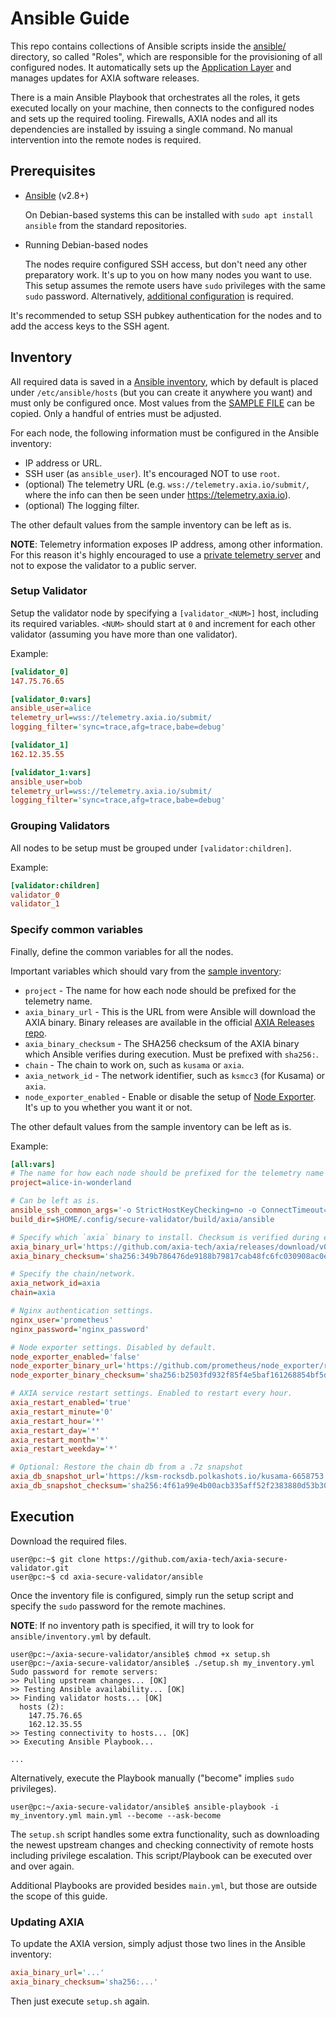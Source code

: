 # Ansible Guide

This repo contains collections of Ansible scripts inside the [ansible/](ansible)
directory, so called "Roles", which are responsible for the provisioning of
all configured nodes. It automatically sets up the [Application
Layer](README.md/#application-layer) and manages updates for AXIA
software releases.

There is a main Ansible Playbook that orchestrates all the roles, it gets
executed locally on your machine, then connects to the configured nodes and sets
up the required tooling. Firewalls, AXIA nodes and all its dependencies are
installed by issuing a single command. No manual intervention into the remote
nodes is required.

## Prerequisites

* [Ansible](https://docs.ansible.com/ansible/latest/installation_guide/intro_installation.html)
  (v2.8+)

  On Debian-based systems this can be installed with `sudo apt install ansible`
  from the standard repositories.

* Running Debian-based nodes

  The nodes require configured SSH access, but don't need any other preparatory
  work. It's up to you on how many nodes you want to use. This setup assumes the
  remote users have `sudo` privileges with the same `sudo` password.
  Alternatively, [additional
  configuration](https://docs.ansible.com/ansible/latest/user_guide/become.html)
  is required.

It's recommended to setup SSH pubkey authentication for the nodes and to add the
access keys to the SSH agent.

## Inventory

All required data is saved in a [Ansible
inventory](https://docs.ansible.com/ansible/latest/user_guide/intro_inventory.html),
which by default is placed under `/etc/ansible/hosts` (but you can create it
anywhere you want) and must only be configured once. Most values from the
[SAMPLE FILE](ansible/inventory.sample) can be copied. Only a handful of entries
must be adjusted.

For each node, the following information must be configured in the Ansible
inventory:

* IP address or URL.
* SSH user (as `ansible_user`). It's encouraged NOT to use `root`.
* (optional) The telemetry URL (e.g. `wss://telemetry.axia.io/submit/`,
  where the info can then be seen under https://telemetry.axia.io).
* (optional) The logging filter.

The other default values from the sample inventory can be left as is.

**NOTE**: Telemetry information exposes IP address, among other information. For
this reason it's highly encouraged to use a [private telemetry
server](https://github.com/paritytech/substrate-telemetry) and not to expose the
validator to a public server.

### Setup Validator

Setup the validator node by specifying a `[validator_<NUM>]` host, including its
required variables. `<NUM>` should start at `0` and increment for each other
validator (assuming you have more than one validator).

Example:

```ini
[validator_0]
147.75.76.65

[validator_0:vars]
ansible_user=alice
telemetry_url=wss://telemetry.axia.io/submit/
logging_filter='sync=trace,afg=trace,babe=debug'

[validator_1]
162.12.35.55

[validator_1:vars]
ansible_user=bob
telemetry_url=wss://telemetry.axia.io/submit/
logging_filter='sync=trace,afg=trace,babe=debug'
```

### Grouping Validators

All nodes to be setup must be grouped under `[validator:children]`.

Example:

```ini
[validator:children]
validator_0
validator_1
```

### Specify common variables

Finally, define the common variables for all the nodes.

Important variables which should vary from the [sample inventory](ansible/inventory.sample):

* `project` - The name for how each node should be prefixed for the telemetry
  name.
* `axia_binary_url` - This is the URL from were Ansible will
  download the AXIA binary. Binary releases are available in the official
  [AXIA Releases repo](https://github.com/axia-tech/axia/releases).
* `axia_binary_checksum` - The SHA256 checksum of the AXIA binary which
  Ansible verifies during execution. Must be prefixed with `sha256:`.
* `chain` - The chain to work on, such as `kusama` or `axia`.
* `axia_network_id` - The network identifier, such as `ksmcc3` (for Kusama)
  or `axia`.
* `node_exporter_enabled` - Enable or disable the setup of [Node
  Exporter](https://github.com/prometheus/node_exporter). It's up to you whether
  you want it or not.

The other default values from the sample inventory can be left as is.

Example:

```ini
[all:vars]
# The name for how each node should be prefixed for the telemetry name
project=alice-in-wonderland

# Can be left as is.
ansible_ssh_common_args='-o StrictHostKeyChecking=no -o ConnectTimeout=15'
build_dir=$HOME/.config/secure-validator/build/axia/ansible

# Specify which `axia` binary to install. Checksum is verified during execution.
axia_binary_url='https://github.com/axia-tech/axia/releases/download/v0.1.0/axia'
axia_binary_checksum='sha256:349b786476de9188b79817cab48fc6fc030908ac0e8e2a46a1600625b1990758'

# Specify the chain/network.
axia_network_id=axia
chain=axia

# Nginx authentication settings.
nginx_user='prometheus'
nginx_password='nginx_password'

# Node exporter settings. Disabled by default.
node_exporter_enabled='false'
node_exporter_binary_url='https://github.com/prometheus/node_exporter/releases/download/v0.18.1/node_exporter-0.18.1.linux-amd64.tar.gz'
node_exporter_binary_checksum='sha256:b2503fd932f85f4e5baf161268854bf5d22001869b84f00fd2d1f57b51b72424'

# AXIA service restart settings. Enabled to restart every hour.
axia_restart_enabled='true'
axia_restart_minute='0'
axia_restart_hour='*'
axia_restart_day='*'
axia_restart_month='*'
axia_restart_weekday='*'

# Optional: Restore the chain db from a .7z snapshot
axia_db_snapshot_url='https://ksm-rocksdb.polkashots.io/kusama-6658753.RocksDb.7z'
axia_db_snapshot_checksum='sha256:4f61a99e4b00acb335aff52f2383880d53b30617c0ae67ac47c611e7bf6971ff'
```

## Execution

Download the required files.

```console
user@pc:~$ git clone https://github.com/axia-tech/axia-secure-validator.git
user@pc:~$ cd axia-secure-validator/ansible
```

Once the inventory file is configured, simply run the setup script and specify
the `sudo` password for the remote machines.

**NOTE**: If no inventory path is specified, it will try to look for
`ansible/inventory.yml` by default.

```console
user@pc:~/axia-secure-validator/ansible$ chmod +x setup.sh
user@pc:~/axia-secure-validator/ansible$ ./setup.sh my_inventory.yml
Sudo password for remote servers:
>> Pulling upstream changes... [OK]
>> Testing Ansible availability... [OK]
>> Finding validator hosts... [OK]
  hosts (2):
    147.75.76.65
    162.12.35.55
>> Testing connectivity to hosts... [OK]
>> Executing Ansible Playbook...

...
```

Alternatively, execute the Playbook manually ("become" implies `sudo`
privileges).

```console
user@pc:~/axia-secure-validator/ansible$ ansible-playbook -i my_inventory.yml main.yml --become --ask-become
```

The `setup.sh` script handles some extra functionality, such as downloading the
newest upstream changes and checking connectivity of remote hosts including
privilege escalation. This script/Playbook can be executed over and over again.

Additional Playbooks are provided besides `main.yml`, but those are outside the
scope of this guide.

### Updating AXIA

To update the AXIA version, simply adjust those two lines in the Ansible
inventory:

```ini
axia_binary_url='...'
axia_binary_checksum='sha256:...'
```

Then just execute `setup.sh` again.
